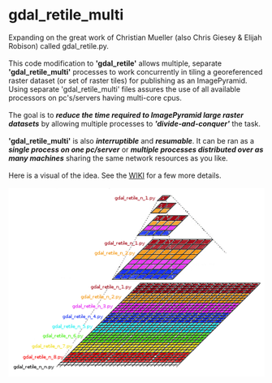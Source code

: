 # gdal_retile_multi
Expanding on the great work of Christian Mueller (also Chris Giesey & Elijah Robison) called gdal_retile.py.<br><br>
This code modification to **'gdal_retile'** allows multiple, separate **'gdal_retile_multi'** processes to work concurrently in tiling a georeferenced raster dataset (or set of raster tiles) for publishing as an ImagePyramid. Using separate 'gdal_retile_multi' files assures the use of all available processors on pc's/servers having multi-core cpus.
<br><br>
The goal is to **_reduce the time required to ImagePyramid large raster datasets_** by allowing multiple processes to **_'divide-and-conquer'_** the task.<br><br>
**'gdal_retile_multi'** is also **_interruptible_** and **_resumable_**. It can be ran as a **_single process on one pc/server_** or **_multiple processes distributed over as many machines_** sharing the same network resources as you like.<br><br>
Here is a visual of the idea. See the [WIKI](https://github.com/cm0001/gdal_retile_multi/wiki) for a few more details.<br><br>
![gdal_retile_multi_n_n](https://github.com/cm0001/gdal_retile_multi/blob/master/blob/master/img/gdal_retile_multi_n_n.png)
